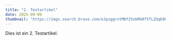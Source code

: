 ```yaml
---
title: "2. Testartikel"
date: 2025-09-09
thumbnail: "https://imgs.search.brave.com/eJpzggrvtM0f25nbMU0f5TLZQqb9UnjhLx60A2CD3YI/rs:fit:860:0:0:0/g:ce/aHR0cHM6Ly9tZWRp/YS5pc3RvY2twaG90/by5jb20vaWQvNTIy/Nzc4NTA1L2RlL2Zv/dG8vd2ludGVyLWhp/bnRlcmdydW5kLmpw/Zz9zPTYxMng2MTIm/dz0wJms9MjAmYz0w/OHhuZUJTUUxRWFJa/eW92N1FsSWZTYTRm/SnRVWXh5RDhobVli/SndGeUpjPQ"
---
```

Dies ist ein 2. Testartikel.
